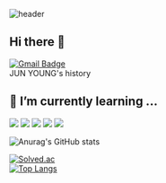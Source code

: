 ![header](https://capsule-render.vercel.app/api?type=soft&color=auto&height=300&section=header&text=grass%20planting&fontSize=90)



## Hi there 👋
[![Gmail Badge](https://img.shields.io/badge/Gmail-D14836?style=flat&logo=Gmail&logoColor=white)](mailto:roywnsdud31@gmail.com)
<br>
JUN YOUNG's history 

## 🌱 I’m currently learning ...
<p><img src="https://img.shields.io/badge/Python-3776AB?style=flat-square&logo=Python&logoColor=white"/>
<img src="https://img.shields.io/badge/HTML5-E34F26?style=flat-square&logo=HTML5&logoColor=white"/>
<img src="https://img.shields.io/badge/CSS3-1572B6?style=flat-square&logo=CSS3&logoColor=white"/>
<img src="https://img.shields.io/badge/JavaScript-F7DF1E?style=flat-square&logo=JavaScript&logoColor=black"/>
<img src="https://img.shields.io/badge/Django-092E20?style=flat-square&logo=Django&logoColor=white"/>

</p>
  
![Anurag's GitHub stats](https://github-readme-stats.vercel.app/api?username=JUNYOUNG31&theme=algolia&show_icons=true)

[![Solved.ac](http://mazassumnida.wtf/api/v2/generate_badge?boj=roywnsdud)](https://solved.ac/roywnsdud)
<br>
[![Top Langs](https://github-readme-stats.vercel.app/api/top-langs/?username=JUNYOUNG31&layout=compact)](https://github.com/anuraghazra/github-readme-stats)

<!--
아이콘 검색하는 곳 
https://shields.io/



**JUNYOUNG31/JUNYOUNG31** is a ✨ _special_ ✨ repository because its `README.md` (this file) appears on your GitHub profile.

Here are some ideas to get you started:

- 🔭 I’m currently working on ...
- 🌱 I’m currently learning ...
- 👯 I’m looking to collaborate on ...
- 🤔 I’m looking for help with ...
- 💬 Ask me about ...
- 📫 How to reach me: ...
- 😄 Pronouns: ...
- ⚡ Fun fact: ...
-->
